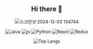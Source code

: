 <div align="center">
<h2>Hi there 👋</h2>

![스크린샷 2024-12-03 134744](https://github.com/user-attachments/assets/b97756de-5d1f-40cc-b4cc-d97d3c00c2ca)

![Java](https://img.shields.io/badge/java-%23ED8B00.svg?style=for-the-badge&logo=openjdk&logoColor=white) ![js](https://img.shields.io/badge/JavaScript-F7DF1E?style=for-the-badge&logo=JavaScript&logoColor=white) ![Python](https://img.shields.io/badge/python-3670A0?style=for-the-badge&logo=python&logoColor=ffdd54) ![React](https://img.shields.io/badge/react-%2320232a.svg?style=for-the-badge&logo=react&logoColor=%2361DAFB) ![Redux](https://img.shields.io/badge/redux-%23593d88.svg?style=for-the-badge&logo=redux&logoColor=white)

![Top Langs](https://github-readme-stats.vercel.app/api/top-langs/?username=suki186&layout=compact)
</div>
